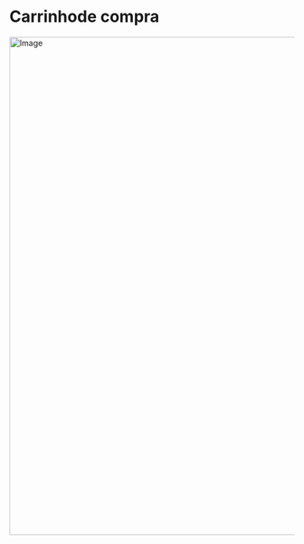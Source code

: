 # Carrinhode compra 
<img width="1855" height="879" alt="Image" src="https://github.com/user-attachments/assets/6803f65c-745a-4e4d-ad76-648edffd60b8" />
